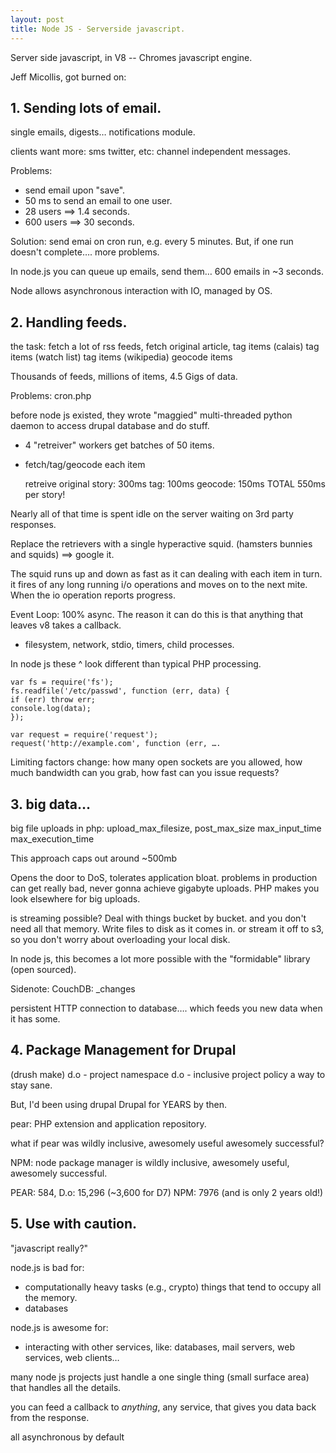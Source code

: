 ```yaml
---
layout: post
title: Node JS - Serverside javascript.
---
```



Server side javascript, in V8 -- Chromes javascript engine.


Jeff Micollis, got burned on:


## 1. Sending lots of email.

single emails, digests… notifications module.

clients want more: sms twitter, etc:   channel independent messages.

Problems:

- send email upon "save".
- 50 ms to send an email to one user.
- 28 users ==> 1.4 seconds.
- 600 users ==> 30 seconds.

Solution: send emai on cron run, e.g. every 5 minutes.
But, if one run doesn't complete…. more problems.


In node.js  you can queue up emails, send them… 600 emails in ~3 seconds.

Node allows asynchronous interaction with IO, managed by OS.



## 2.  Handling feeds.

the task: fetch a lot of rss feeds, fetch original article, tag items (calais)
tag items (watch list) tag items (wikipedia) geocode items

Thousands of feeds, millions of items, 4.5 Gigs of data.

Problems:  cron.php

before node js existed, they wrote "maggied" multi-threaded python daemon to
access drupal database and do stuff.

* 4 "retreiver" workers get batches of 50 items.
* fetch/tag/geocode each item

    retreive original story: 300ms
    tag: 100ms
    geocode: 150ms
    TOTAL 550ms  per story!

Nearly all of that time is spent idle on the server waiting on 3rd party
responses.

Replace the retrievers with a single hyperactive squid. (hamsters bunnies and
squids) ==> google it.

The squid runs up and down as fast as it can dealing with each item in turn. it
fires of any long running i/o operations and moves on to the next mite. When the
io operation reports progress.

Event Loop: 100% async.
The reason it can do this is that anything that leaves v8 takes a callback.
- filesystem, network, stdio, timers, child processes.

In node js these ^ look different than typical PHP processing.

```
var fs = require('fs');
fs.readfile('/etc/passwd', function (err, data) {
if (err) throw err;
console.log(data);
});

var request = require('request');
request('http://example.com', function (err, ….
```

Limiting factors change: how many open sockets are you allowed, how much
bandwidth can you grab, how fast can you issue requests?

## 3. big data…

big file uploads in php:  upload_max_filesize, post_max_size max_input_time max_execution_time

This approach caps out around ~500mb

Opens the door to DoS, tolerates application bloat. problems in production can get really bad, never gonna achieve gigabyte uploads. PHP makes you look elsewhere for big uploads.

is streaming possible?  Deal with things bucket by bucket. and you don't need all that memory.
Write files to disk as it comes in. or stream it off to s3, so you don't worry about overloading your local disk.

In node js, this becomes a lot more possible with the "formidable" library (open sourced).


Sidenote: CouchDB: _changes

persistent HTTP connection to database…. which feeds you new data when it has some.


## 4. Package Management for Drupal

(drush make)
d.o - project namespace
d.o - inclusive project policy
a way to stay sane.

But, I'd been using drupal Drupal for YEARS by then.

pear: PHP extension and application repository.

what if pear was wildly inclusive, awesomely useful awesomely successful?

NPM: node package manager is wildly inclusive, awesomely useful, awesomely successful.

PEAR: 584,
D.o: 15,296 (~3,600 for D7)
NPM: 7976 (and is only 2 years old!)


## 5. Use with caution.

"javascript really?"

node.js is bad for:

*   computationally heavy tasks (e.g., crypto) things that tend to occupy all the
    memory.
*   databases

node.js is awesome for:

*   interacting with other services, like: databases, mail servers, web services,
    web clients…



many node js projects just handle a one single thing (small surface area) that handles all the details.

you can feed a callback to *anything*, any service, that gives you data back from the response.

all asynchronous by default

